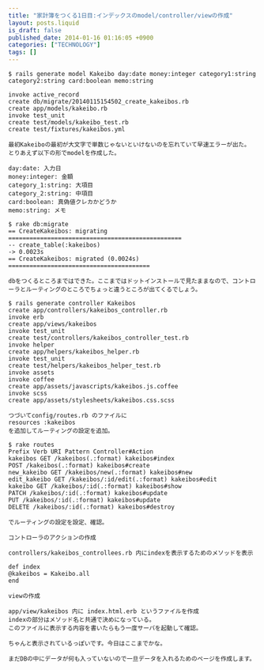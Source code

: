 ```yaml
---
title: "家計簿をつくる1日目:インデックスのmodel/controller/viewの作成"
layout: posts.liquid
is_draft: false
published_date: 2014-01-16 01:16:05 +0900
categories: ["TECHNOLOGY"]
tags: []
---
```


    $ rails generate model Kakeibo day:date money:integer category1:string category2:string card:boolean memo:string

    invoke active_record
    create db/migrate/20140115154502_create_kakeibos.rb
    create app/models/kakeibo.rb
    invoke test_unit
    create test/models/kakeibo_test.rb
    create test/fixtures/kakeibos.yml

    最初Kakeiboの最初が大文字で単数じゃないといけないのを忘れていて早速エラーが出た。
    とりあえず以下の形でmodelを作成した。

    day:date: 入力日
    money:integer: 金額
    category_1:string: 大項目
    category_2:string: 中項目
    card:boolean: 真偽値クレカかどうか
    memo:string: メモ

    $ rake db:migrate
    == CreateKakeibos: migrating =================================================
    -- create_table(:kakeibos)
    -> 0.0023s
    == CreateKakeibos: migrated (0.0024s) ========================================

    dbをつくるところまではできた。ここまではドットインストールで見たままなので、コントローラとルーティングのところでちょっと違うところが出てくるでしょう。

    $ rails generate controller Kakeibos
    create app/controllers/kakeibos_controller.rb
    invoke erb
    create app/views/kakeibos
    invoke test_unit
    create test/controllers/kakeibos_controller_test.rb
    invoke helper
    create app/helpers/kakeibos_helper.rb
    invoke test_unit
    create test/helpers/kakeibos_helper_test.rb
    invoke assets
    invoke coffee
    create app/assets/javascripts/kakeibos.js.coffee
    invoke scss
    create app/assets/stylesheets/kakeibos.css.scss

    つづいてconfig/routes.rb のファイルに
    resources :kakeibos
    を追加してルーティングの設定を追加。

    $ rake routes
    Prefix Verb URI Pattern Controller#Action
    kakeibos GET /kakeibos(.:format) kakeibos#index
    POST /kakeibos(.:format) kakeibos#create
    new_kakeibo GET /kakeibos/new(.:format) kakeibos#new
    edit_kakeibo GET /kakeibos/:id/edit(.:format) kakeibos#edit
    kakeibo GET /kakeibos/:id(.:format) kakeibos#show
    PATCH /kakeibos/:id(.:format) kakeibos#update
    PUT /kakeibos/:id(.:format) kakeibos#update
    DELETE /kakeibos/:id(.:format) kakeibos#destroy

    でルーティングの設定を設定、確認。

    コントローラのアクションの作成

    controllers/kakeibos_controllees.rb 内にindexを表示するためのメソッドを表示

    def index
    @kakeibos = Kakeibo.all
    end

    viewの作成

    app/view/kakeibos 内に index.html.erb というファイルを作成
    indexの部分はメソッド名と共通で決めになっている。
    このファイルに表示する内容を書いたらもう一度サーバを起動して確認。

    ちゃんと表示されているっぽいです。今日はここまでかな。

    まだDBの中にデータが何も入っていないので一旦データを入れるためのページを作成します。


